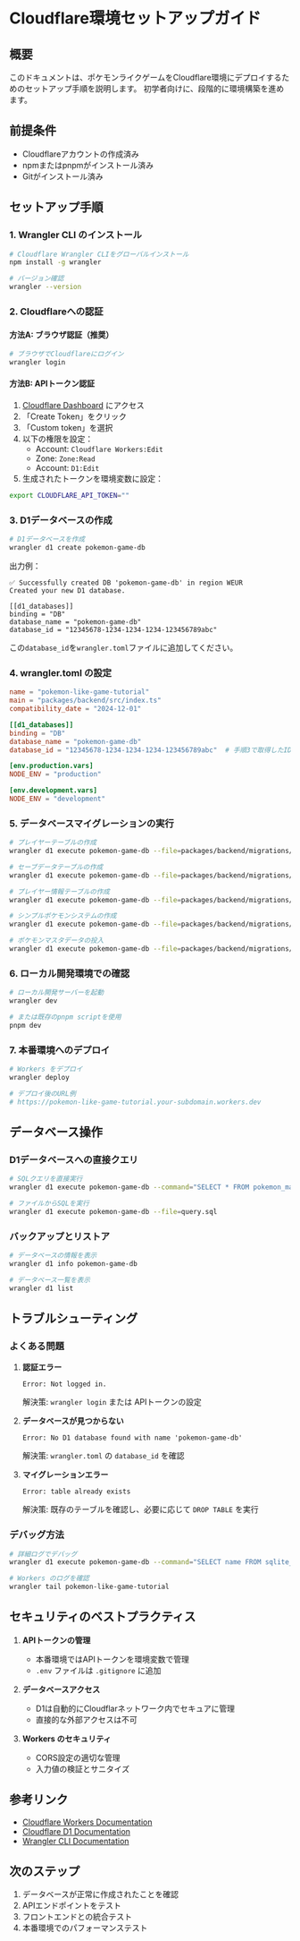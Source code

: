 # Cloudflare環境セットアップガイド

## 概要

このドキュメントは、ポケモンライクゲームをCloudflare環境にデプロイするためのセットアップ手順を説明します。
初学者向けに、段階的に環境構築を進めます。

## 前提条件

- Cloudflareアカウントの作成済み
- npmまたはpnpmがインストール済み
- Gitがインストール済み

## セットアップ手順

### 1. Wrangler CLI のインストール

```bash
# Cloudflare Wrangler CLIをグローバルインストール
npm install -g wrangler

# バージョン確認
wrangler --version
```

### 2. Cloudflareへの認証

#### 方法A: ブラウザ認証（推奨）
```bash
# ブラウザでCloudflareにログイン
wrangler login
```

#### 方法B: APIトークン認証
1. [Cloudflare Dashboard](https://dash.cloudflare.com/profile/api-tokens) にアクセス
2. 「Create Token」をクリック
3. 「Custom token」を選択
4. 以下の権限を設定：
   - Account: `Cloudflare Workers:Edit`
   - Zone: `Zone:Read`
   - Account: `D1:Edit`
5. 生成されたトークンを環境変数に設定：
```bash
export CLOUDFLARE_API_TOKEN=""
```

### 3. D1データベースの作成

```bash
# D1データベースを作成
wrangler d1 create pokemon-game-db
```

出力例：
```
✅ Successfully created DB 'pokemon-game-db' in region WEUR
Created your new D1 database.

[[d1_databases]]
binding = "DB"
database_name = "pokemon-game-db"
database_id = "12345678-1234-1234-1234-123456789abc"
```

この`database_id`を`wrangler.toml`ファイルに追加してください。

### 4. wrangler.toml の設定

```toml
name = "pokemon-like-game-tutorial"
main = "packages/backend/src/index.ts"
compatibility_date = "2024-12-01"

[[d1_databases]]
binding = "DB"
database_name = "pokemon-game-db"
database_id = "12345678-1234-1234-1234-123456789abc"  # 手順3で取得したID

[env.production.vars]
NODE_ENV = "production"

[env.development.vars]
NODE_ENV = "development"
```

### 5. データベースマイグレーションの実行

```bash
# プレイヤーテーブルの作成
wrangler d1 execute pokemon-game-db --file=packages/backend/migrations/0001_create_users.sql

# セーブデータテーブルの作成
wrangler d1 execute pokemon-game-db --file=packages/backend/migrations/0002_create_saves.sql

# プレイヤー情報テーブルの作成
wrangler d1 execute pokemon-game-db --file=packages/backend/migrations/0002_add_players.sql

# シンプルポケモンシステムの作成
wrangler d1 execute pokemon-game-db --file=packages/backend/migrations/0003_simple_pokemon_system.sql

# ポケモンマスタデータの投入
wrangler d1 execute pokemon-game-db --file=packages/backend/migrations/0004_simple_pokemon_data.sql
```

### 6. ローカル開発環境での確認

```bash
# ローカル開発サーバーを起動
wrangler dev

# または既存のpnpm scriptを使用
pnpm dev
```

### 7. 本番環境へのデプロイ

```bash
# Workers をデプロイ
wrangler deploy

# デプロイ後のURL例
# https://pokemon-like-game-tutorial.your-subdomain.workers.dev
```

## データベース操作

### D1データベースへの直接クエリ

```bash
# SQLクエリを直接実行
wrangler d1 execute pokemon-game-db --command="SELECT * FROM pokemon_master LIMIT 5;"

# ファイルからSQLを実行
wrangler d1 execute pokemon-game-db --file=query.sql
```

### バックアップとリストア

```bash
# データベースの情報を表示
wrangler d1 info pokemon-game-db

# データベース一覧を表示
wrangler d1 list
```

## トラブルシューティング

### よくある問題

1. **認証エラー**
   ```
   Error: Not logged in.
   ```
   解決策: `wrangler login` または APIトークンの設定

2. **データベースが見つからない**
   ```
   Error: No D1 database found with name 'pokemon-game-db'
   ```
   解決策: `wrangler.toml` の `database_id` を確認

3. **マイグレーションエラー**
   ```
   Error: table already exists
   ```
   解決策: 既存のテーブルを確認し、必要に応じて `DROP TABLE` を実行

### デバッグ方法

```bash
# 詳細ログでデバッグ
wrangler d1 execute pokemon-game-db --command="SELECT name FROM sqlite_master WHERE type='table';"

# Workers のログを確認
wrangler tail pokemon-like-game-tutorial
```

## セキュリティのベストプラクティス

1. **APIトークンの管理**
   - 本番環境ではAPIトークンを環境変数で管理
   - `.env` ファイルは `.gitignore` に追加

2. **データベースアクセス**
   - D1は自動的にCloudflarネットワーク内でセキュアに管理
   - 直接的な外部アクセスは不可

3. **Workers のセキュリティ**
   - CORS設定の適切な管理
   - 入力値の検証とサニタイズ

## 参考リンク

- [Cloudflare Workers Documentation](https://developers.cloudflare.com/workers/)
- [Cloudflare D1 Documentation](https://developers.cloudflare.com/d1/)
- [Wrangler CLI Documentation](https://developers.cloudflare.com/workers/cli-wrangler/)

## 次のステップ

1. データベースが正常に作成されたことを確認
2. APIエンドポイントをテスト
3. フロントエンドとの統合テスト
4. 本番環境でのパフォーマンステスト